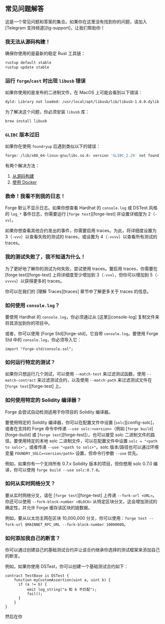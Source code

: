## 常见问题解答

这是一个常见问题和答案的集合。如果你在这里没有找到你的问题，请加入 [Telegram 支持频道][tg-support]，让我们帮助你！

### 我无法从源码构建！

确保你使用的是最新的稳定 Rust 工具链：
```sh
rustup default stable
rustup update stable
```

### 运行 `forge`/`cast` 时出现 `libusb` 错误

如果你使用的是发布的二进制文件，在 MacOS 上可能会看到以下错误：

```sh
dyld: Library not loaded: /usr/local/opt/libusb/lib/libusb-1.0.0.dylib
```

为了解决这个问题，你必须安装 `libusb` 库：

```sh
brew install libusb
```

### `GLIBC` 版本过旧

如果你在使用 `foundryup` 后遇到类似以下的错误：

```sh
forge: /lib/x86_64-linux-gnu/libc.so.6: version 'GLIBC_2.29' not found (required by forge)
```

有两个解决方法：

1. [从源码构建](./getting-started/installation.md#building-from-source)
2. [使用 Docker](./getting-started/installation.md#using-foundry-with-docker)

### 救命！我看不到我的日志！

Forge 默认不显示日志。如果你想查看 Hardhat 的 `console.log` 或 DSTest 风格的 `log_*` 事件日志，你需要运行 [`forge test`][forge-test] 并设置详细度为 2（`-vv`）。

如果你想查看其他合约发出的事件，你需要启用 traces。为此，将详细度设置为 3（`-vvv`）以查看失败的测试的 traces，或设置为 4（`-vvvv`）以查看所有测试的 traces。

### 我的测试失败了，我不知道为什么！

为了更好地了解你的测试为何失败，尝试使用 traces。要启用 traces，你需要在 [forge test][forge-test] 上将详细度至少增加到 3（`-vvv`），但你可以增加到 5（`-vvvvv`）以获得更多的 traces。

你可以在我们的 [理解 Traces][traces] 章节中了解更多关于 traces 的信息。

### 如何使用 `console.log`？

要使用 Hardhat 的 `console.log`，你必须通过从 [这里][console-log] 复制文件来将其添加到你的项目中。

或者，你可以使用 [Forge Std][forge-std]，它自带 `console.log`。要使用 Forge Std 中的 `console.log`，你必须导入它：

```solidity
import "forge-std/console.sol";
```

### 如何运行特定的测试？

如果你只想运行几个测试，可以使用 `--match-test` 来过滤测试函数，使用 `--match-contract` 来过滤测试合约，以及使用 `--match-path` 来过滤测试文件在 [`forge test`][forge-test] 上。

### 如何使用特定的 Solidity 编译器？

Forge 会尝试自动检测适用于你项目的 Solidity 编译器。

要使用特定的 Solidity 编译器，你可以在配置文件中设置 [`solc`][config-solc]，或者在支持的 Forge 命令中传递 `--use solc:<version>`（例如 [`forge build`][forge-build] 或 [`forge test`][forge-test]）。也可以接受 solc 二进制文件的路径。要使用特定的本地 solc 二进制文件，可以在配置文件中设置 `solc = "<path to solc>"`，或者传递 `--use "<path to solc>"`。solc 版本/路径也可以通过环境变量 `FOUNDRY_SOLC=<version/path>` 设置，但命令行参数 `--use` 优先。

例如，如果你有一个支持所有 0.7.x Solidity 版本的项目，但你想用 solc 0.7.0 编译，你可以使用 `forge build --use solc:0.7.0`。

### 如何从实时网络分叉？

要从实时网络分叉，请在 [`forge test`][forge-test] 上传递 `--fork-url <URL>`。你还可以使用 `--fork-block-number <BLOCK>` 从特定区块分叉，这会增加测试的确定性，并允许 Forge 缓存该区块的链数据。

例如，要从以太坊主网在区块 10,000,000 分叉，你可以使用：`forge test --fork-url $MAINNET_RPC_URL --fork-block-number 10000000`。

### 如何添加我自己的断言？

你可以通过创建自己的基础测试合约并让该合约继承你选择的测试框架来添加自己的断言。

例如，如果你使用 DSTest，你可以创建一个基础测试合约如下：

```solidity
contract TestBase is DSTest {
    function myCustomAssertion(uint a, uint b) {
      if (a != b) {
          emit log_string("a 和 b 不匹配");
          fail();
      }
    }
}
```

然后在你